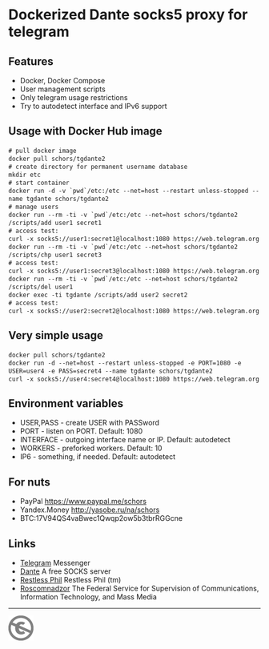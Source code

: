 Dockerized Dante socks5 proxy for telegram
==========================================

Features
--------
* Docker, Docker Compose
* User management scripts
* Only telegram usage restrictions
* Try to autodetect interface and IPv6 support

Usage with Docker Hub image
---------------------------

```console
# pull docker image
docker pull schors/tgdante2
# create directory for permanent username database
mkdir etc
# start container
docker run -d -v `pwd`/etc:/etc --net=host --restart unless-stopped --name tgdante schors/tgdante2
# manage users
docker run --rm -ti -v `pwd`/etc:/etc --net=host schors/tgdante2 /scripts/add user1 secret1
# access test:
curl -x socks5://user1:secret1@localhost:1080 https://web.telegram.org
docker run --rm -ti -v `pwd`/etc:/etc --net=host schors/tgdante2 /scripts/chp user1 secret3
# access test:
curl -x socks5://user1:secret3@localhost:1080 https://web.telegram.org
docker run --rm -ti -v `pwd`/etc:/etc --net=host schors/tgdante2 /scripts/del user1
docker exec -ti tgdante /scripts/add user2 secret2
# access test:
curl -x socks5://user2:secret2@localhost:1080 https://web.telegram.org
```

Very simple usage
-----------------

```console
docker pull schors/tgdante2
docker run -d --net=host --restart unless-stopped -e PORT=1080 -e USER=user4 -e PASS=secret4 --name tgdante schors/tgdante2
curl -x socks5://user4:secret4@localhost:1080 https://web.telegram.org
```

Environment variables
---------------------

* USER,PASS - create USER with PASSword
* PORT - listen on PORT. Default: 1080
* INTERFACE - outgoing interface name or IP. Default: autodetect
* WORKERS - preforked workers. Default: 10
* IP6 - something, if needed. Default: autodetect

For nuts
--------

* PayPal https://www.paypal.me/schors
* Yandex.Money http://yasobe.ru/na/schors
* BTC:17V94QS4vaBwec1Qwqp2ow5b3tbrRGGcne

Links
-----

* [Telegram](https://telegram.org/)  Messenger
* [Dante](https://www.inet.no/dante/index.html) A free SOCKS server
* [Restless Phil](https://2018.schors.spb.ru) Restless Phil (tm)
* [Roscomnadzor](http://rkn.gov.ru) The Federal Service for Supervision of Communications, Information Technology, and Mass Media

---
[![UNLICENSE](https://github.com/schors/tgdante2/raw/master/noc.png)](https://raw.githubusercontent.com/schors/tgdante2/master/UNLICENSE)


